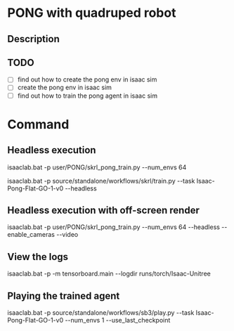 # PONG with quadruped robot
## Description

## TODO
- [ ] find out how to create the pong env in isaac sim
- [ ] create the pong env in isaac sim
- [ ] find out how to train the pong agent in isaac sim

# Command
## Headless execution
isaaclab.bat -p user/PONG/skrl_pong_train.py --num_envs 64

isaaclab.bat -p source/standalone/workflows/skrl/train.py --task Isaac-Pong-Flat-GO-1-v0 --headless

## Headless execution with off-screen render
isaaclab.bat -p user/PONG/skrl_pong_train.py --num_envs 64 --headless --enable_cameras --video

## View the logs
isaaclab.bat -p -m tensorboard.main --logdir runs/torch/Isaac-Unitree

## Playing the trained agent
isaaclab.bat -p source/standalone/workflows/sb3/play.py --task Isaac-Pong-Flat-GO-1-v0 --num_envs 1 --use_last_checkpoint